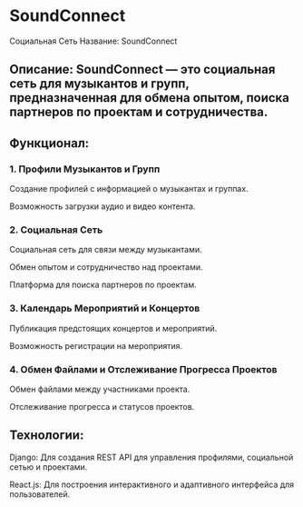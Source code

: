 # SoundConnect
 
Социальная Сеть
Название: SoundConnect

## Описание: SoundConnect — это социальная сеть для музыкантов и групп, предназначенная для обмена опытом, поиска партнеров по проектам и сотрудничества.

## Функционал:

### 1. Профили Музыкантов и Групп

Создание профилей с информацией о музыкантах и группах.

Возможность загрузки аудио и видео контента.

### 2. Социальная Сеть

Социальная сеть для связи между музыкантами.

Обмен опытом и сотрудничество над проектами.

Платформа для поиска партнеров по проектам.

### 3. Календарь Мероприятий и Концертов

Публикация предстоящих концертов и мероприятий.

Возможность регистрации на мероприятия.

### 4. Обмен Файлами и Отслеживание Прогресса Проектов

Обмен файлами между участниками проекта.

Отслеживание прогресса и статусов проектов.


## Технологии:

Django: Для создания REST API для управления профилями, социальной сетью и проектами.

React.js: Для построения интерактивного и адаптивного интерфейса для пользователей.